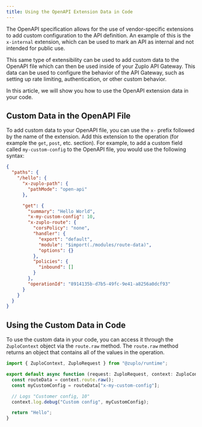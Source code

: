 ```yaml
---
title: Using the OpenAPI Extension Data in Code
---
```


The OpenAPI specification allows for the use of vendor-specific extensions to
add custom configuration to the API definition. An example of this is the
`x-internal` extension, which can be used to mark an API as internal and not
intended for public use.

This same type of extensibility can be used to add custom data to the OpenAPI
file which can then be used inside of your Zuplo API Gateway. This data can be
used to configure the behavior of the API Gateway, such as setting up rate
limiting, authentication, or other custom behavior.

In this article, we will show you how to use the OpenAPI extension data in your
code.

## Custom Data in the OpenAPI File

To add custom data to your OpenAPI file, you can use the `x-` prefix followed by
the name of the extension. Add this extension to the operation (for example the
`get`, `post`, etc. section). For example, to add a custom field called
`my-custom-config` to the OpenAPI file, you would use the following syntax:

```json title="config/routes.oas.json"
{
  "paths": {
    "/hello": {
      "x-zuplo-path": {
        "pathMode": "open-api"
      },

      "get": {
        "summary": "Hello World",
        "x-my-custom-config": 10,
        "x-zuplo-route": {
          "corsPolicy": "none",
          "handler": {
            "export": "default",
            "module": "$import(./modules/route-data)",
            "options": {}
          },
          "policies": {
            "inbound": []
          }
        },
        "operationId": "8914135b-d7b5-49fc-9e41-a8256a0dcf93"
      }
    }
  }
}
```

## Using the Custom Data in Code

To use the custom data in your code, you can access it through the
`ZuploContext` object via the `route.raw` method. The `route.raw` method returns
an object that contains all of the values in the operation.

```ts title="modules/route-data.ts"
import { ZuploContext, ZuploRequest } from "@zuplo/runtime";

export default async function (request: ZuploRequest, context: ZuploContext) {
  const routeData = context.route.raw();
  const myCustomConfig = routeData["x-my-custom-config"];

  // Logs "Customer config, 10"
  context.log.debug("Custom config", myCustomConfig);

  return "Hello";
}
```
